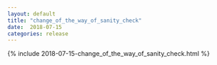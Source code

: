 ```yaml
---
layout: default
title: "change_of_the_way_of_sanity_check"
date:  2018-07-15
categories: release
---
```

{% include 2018-07-15-change_of_the_way_of_sanity_check.html %}
